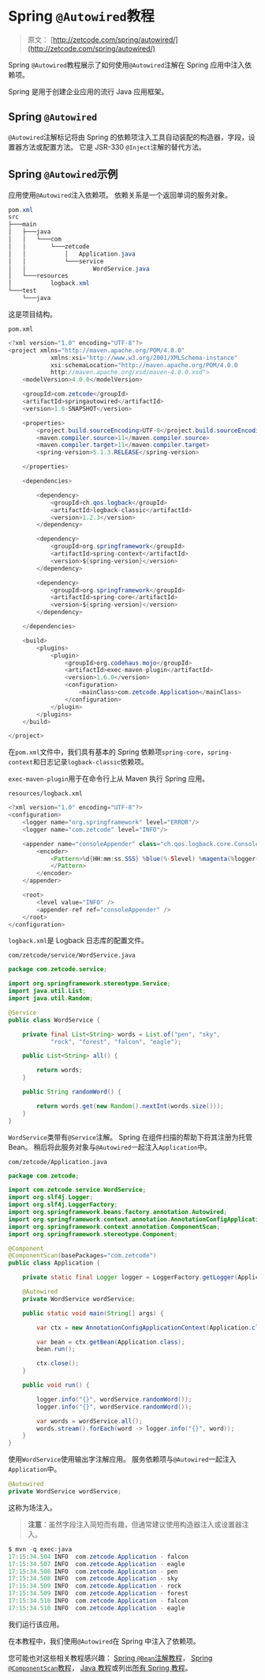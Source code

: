 # Spring `@Autowired`教程

> 原文： [http://zetcode.com/spring/autowired/](http://zetcode.com/spring/autowired/)

Spring `@Autowired`教程展示了如何使用`@Autowired`注解在 Spring 应用中注入依赖项。

Spring 是用于创建企业应用的流行 Java 应用框架。

## Spring `@Autowired`

`@Autowired`注解标记将由 Spring 的依赖项注入工具自动装配的构造器，字段，设置器方法或配置方法。 它是 JSR-330 `@Inject`注解的替代方法。

## Spring `@Autowired`示例

应用使用`@Autowired`注入依赖项。 依赖关系是一个返回单词的服务对象。

```java
pom.xml
src
├───main
│   ├───java
│   │   └───com
│   │       └───zetcode
│   │           │   Application.java
│   │           └───service
│   │                   WordService.java
│   └───resources
│           logback.xml
└───test
    └───java

```

这是项目结构。

`pom.xml`

```java
<?xml version="1.0" encoding="UTF-8"?>
<project xmlns="http://maven.apache.org/POM/4.0.0"
            xmlns:xsi="http://www.w3.org/2001/XMLSchema-instance"
            xsi:schemaLocation="http://maven.apache.org/POM/4.0.0
            http://maven.apache.org/xsd/maven-4.0.0.xsd">
    <modelVersion>4.0.0</modelVersion>

    <groupId>com.zetcode</groupId>
    <artifactId>springautowired</artifactId>
    <version>1.0-SNAPSHOT</version>

    <properties>
        <project.build.sourceEncoding>UTF-8</project.build.sourceEncoding>
        <maven.compiler.source>11</maven.compiler.source>
        <maven.compiler.target>11</maven.compiler.target>
        <spring-version>5.1.3.RELEASE</spring-version>

    </properties>

    <dependencies>

        <dependency>
            <groupId>ch.qos.logback</groupId>
            <artifactId>logback-classic</artifactId>
            <version>1.2.3</version>
        </dependency>

        <dependency>
            <groupId>org.springframework</groupId>
            <artifactId>spring-context</artifactId>
            <version>${spring-version}</version>
        </dependency>

        <dependency>
            <groupId>org.springframework</groupId>
            <artifactId>spring-core</artifactId>
            <version>${spring-version}</version>
        </dependency>      

    </dependencies>

    <build>
        <plugins>
            <plugin>
                <groupId>org.codehaus.mojo</groupId>
                <artifactId>exec-maven-plugin</artifactId>
                <version>1.6.0</version>
                <configuration>
                    <mainClass>com.zetcode.Application</mainClass>
                </configuration>
            </plugin>
        </plugins>
    </build>

</project>

```

在`pom.xml`文件中，我们具有基本的 Spring 依赖项`spring-core`，`spring-context`和日志记录`logback-classic`依赖项。

`exec-maven-plugin`用于在命令行上从 Maven 执行 Spring 应用。

`resources/logback.xml`

```java
<?xml version="1.0" encoding="UTF-8"?>
<configuration>
    <logger name="org.springframework" level="ERROR"/>
    <logger name="com.zetcode" level="INFO"/>

    <appender name="consoleAppender" class="ch.qos.logback.core.ConsoleAppender">
        <encoder>
            <Pattern>%d{HH:mm:ss.SSS} %blue(%-5level) %magenta(%logger{36}) - %msg %n
            </Pattern>
        </encoder>
    </appender>

    <root>
        <level value="INFO" />
        <appender-ref ref="consoleAppender" />
    </root>
</configuration>

```

`logback.xml`是 Logback 日志库的配置文件。

`com/zetcode/service/WordService.java`

```java
package com.zetcode.service;

import org.springframework.stereotype.Service;
import java.util.List;
import java.util.Random;

@Service
public class WordService {

    private final List<String> words = List.of("pen", "sky",
            "rock", "forest", "falcon", "eagle");

    public List<String> all() {

        return words;
    }

    public String randomWord() {

        return words.get(new Random().nextInt(words.size()));
    }
}

```

`WordService`类带有`@Service`注解。 Spring 在组件扫描的帮助下将其注册为托管 Bean。 稍后将此服务对象与`@Autowired`一起注入`Application`中。

`com/zetcode/Application.java`

```java
package com.zetcode;

import com.zetcode.service.WordService;
import org.slf4j.Logger;
import org.slf4j.LoggerFactory;
import org.springframework.beans.factory.annotation.Autowired;
import org.springframework.context.annotation.AnnotationConfigApplicationContext;
import org.springframework.context.annotation.ComponentScan;
import org.springframework.stereotype.Component;

@Component
@ComponentScan(basePackages="com.zetcode")
public class Application {

    private static final Logger logger = LoggerFactory.getLogger(Application.class);

    @Autowired
    private WordService wordService;

    public static void main(String[] args) {

        var ctx = new AnnotationConfigApplicationContext(Application.class);

        var bean = ctx.getBean(Application.class);
        bean.run();

        ctx.close();
    }

    public void run() {

        logger.info("{}", wordService.randomWord());
        logger.info("{}", wordService.randomWord());

        var words = wordService.all();
        words.stream().forEach(word -> logger.info("{}", word));
    }
}

```

使用`WordService`使用输出字注解应用。 服务依赖项与`@Autowired`一起注入`Application`中。

```java
@Autowired
private WordService wordService;

```

这称为场注入。

> **注意**：虽然字段注入简短而有趣，但通常建议使用构造器注入或设置器注入。

```java
$ mvn -q exec:java
17:15:34.504 INFO  com.zetcode.Application - falcon
17:15:34.507 INFO  com.zetcode.Application - eagle
17:15:34.508 INFO  com.zetcode.Application - pen
17:15:34.508 INFO  com.zetcode.Application - sky
17:15:34.509 INFO  com.zetcode.Application - rock
17:15:34.509 INFO  com.zetcode.Application - forest
17:15:34.510 INFO  com.zetcode.Application - falcon
17:15:34.510 INFO  com.zetcode.Application - eagle

```

我们运行该应用。

在本教程中，我们使用`@Autowired`在 Spring 中注入了依赖项。

您可能也对这些相关教程感兴趣： [Spring `@Bean`注解教程](/spring/bean/)， [Spring `@ComponentScan`教程](/spring/componentscan/)， [Java 教程](/lang/java/)或列出[所有 Spring 教程](/all/#spring)。